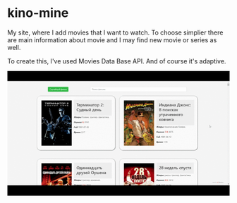 # kino-mine

My site, where I add movies that I want to watch. To choose simplier there are main information about movie and I may find new movie or series as well.

To create this, I've used Movies Data Base API. And of course it's adaptive.

![](Kino-mine.gif)
